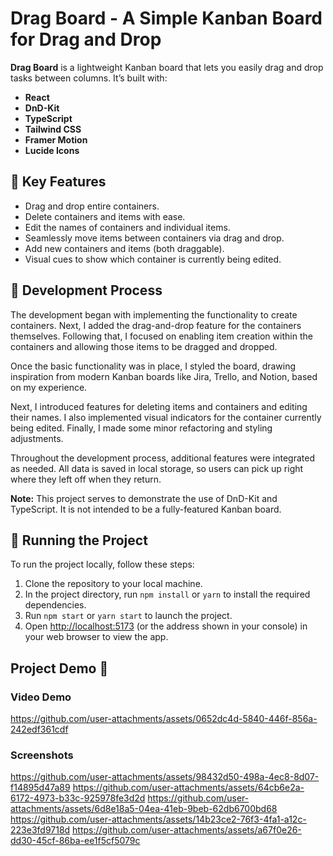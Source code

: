 # Drag Board - A Simple Kanban Board for Drag and Drop

**Drag Board** is a lightweight Kanban board that lets you easily drag and drop tasks between columns. It’s built with:

- **React**
- **DnD-Kit**
- **TypeScript**
- **Tailwind CSS**
- **Framer Motion**
- **Lucide Icons**

## 👾 Key Features

- Drag and drop entire containers.
- Delete containers and items with ease.
- Edit the names of containers and individual items.
- Seamlessly move items between containers via drag and drop.
- Add new containers and items (both draggable).
- Visual cues to show which container is currently being edited.

## 📒 Development Process

The development began with implementing the functionality to create containers. Next, I added the drag-and-drop feature for the containers themselves. Following that, I focused on enabling item creation within the containers and allowing those items to be dragged and dropped.

Once the basic functionality was in place, I styled the board, drawing inspiration from modern Kanban boards like Jira, Trello, and Notion, based on my experience.

Next, I introduced features for deleting items and containers and editing their names. I also implemented visual indicators for the container currently being edited. Finally, I made some minor refactoring and styling adjustments.

Throughout the development process, additional features were integrated as needed. All data is saved in local storage, so users can pick up right where they left off when they return.

**Note:** This project serves to demonstrate the use of DnD-Kit and TypeScript. It is not intended to be a fully-featured Kanban board.

## 🚦 Running the Project

To run the project locally, follow these steps:

1. Clone the repository to your local machine.
2. In the project directory, run `npm install` or `yarn` to install the required dependencies.
3. Run `npm start` or `yarn start` to launch the project.
4. Open [http://localhost:5173](http://localhost:5173) (or the address shown in your console) in your web browser to view the app.

## Project Demo 🚀

### Video Demo

https://github.com/user-attachments/assets/0652dc4d-5840-446f-856a-242edf361cdf

### Screenshots

https://github.com/user-attachments/assets/98432d50-498a-4ec8-8d07-f14895d47a89
https://github.com/user-attachments/assets/64cb6e2a-6172-4973-b33c-925978fe3d2d
https://github.com/user-attachments/assets/6d8e18a5-04ea-41eb-9beb-62db6700bd68
https://github.com/user-attachments/assets/14b23ce2-76f3-4fa1-a12c-223e3fd9718d
https://github.com/user-attachments/assets/a67f0e26-dd30-45cf-86ba-ee1f5cf5079c
